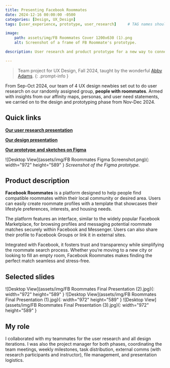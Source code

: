 ```yaml
---
title: Presenting Facebook Roommates
date: 2024-12-16 00:00:00 -0500
categories: [Design, UX_Design]
tags: [user_experience, prototype, user_research]     # TAG names should always be lowercase

image:
    path: assets/img/FB Roommates Cover 1200x630 (1).png
    alt: Screenshot of a frame of FB Roommate's prototype.

description: User research and product prototype for a new way to connect people looking for roommates,

---
```




> Team project for UX Design, Fall 2024, taught by the wonderful [Abby Adams](https://www.linkedin.com/in/adamsabigail/). 
{: .prompt-info }

From Sep-Oct 2024, our team of 4 UX design newbies set out to do user research on our randomly assigned group, **people with roommates**. Armed with insights from our affinity maps, personas, and user need statements, we carried on to the design and prototyping phase from Nov-Dec 2024. 

## Quick links

[**Our user research presentation**](https://docs.google.com/presentation/d/1vCPZzSgg1-9_TcMhkk7PP0ysR2VB2jW6Q69v4O2Fys8/edit?usp=sharing)

[**Our design presentation**](https://docs.google.com/presentation/d/10bbNDs-YgUJrSvSKf5f68QTF6WRkhxXKQMlwoG9BeHE/edit?usp=sharing)

[**Our prototype and sketches on Figma**](https://www.figma.com/design/vt91bXfVGgVaPe7yf4ZiR6/Facebook-Roommates-Prototype-(Copy)?node-id=0-1&t=U83HUqGXorHzTxrE-1)

![Desktop View](assets/img/FB Roommates Figma Screenshot.png){: width="972" height="589" }
_Screenshot of the Figma prototype._

## Product description

**Facebook Roommates** is a platform designed to help people find compatible roommates within their local community or desired area. Users can easily create roommate profiles with a template that showcases their lifestyle preferences, interests, and housing needs. 

The platform features an interface, similar to the widely popular Facebook Marketplace, for browsing profiles and messaging potential roommate matches securely within Facebook and Messenger. Users can also share their profile to Facebook Groups or link it in external sites.

Integrated with Facebook, it fosters trust and transparency while simplifying the roommate search process. Whether you’re moving to a new city or looking to fill an empty room, Facebook Roommates makes finding the perfect match seamless and stress-free.

## Selected slides

![Desktop View](assets/img/FB Roommates Final Presentation (2).jpg){: width="972" height="589" }
![Desktop View](assets/img/FB Roommates Final Presentation (1).jpg){: width="972" height="589" }
![Desktop View](assets/img/FB Roommates Final Presentation (3).jpg){: width="972" height="589" }

## My role
I collaborated with my teammates for the user research and all design iterations. I was also the project manager for both phases, coordinating the team meetings, weekly milestones, task distribution, external comms (with research participants and instructor), file management, and presentation logistics.